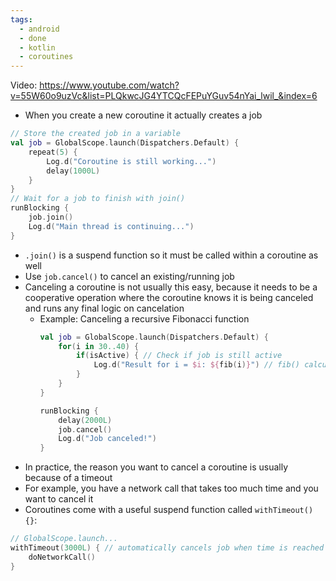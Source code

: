 ```yaml
---
tags:
  - android
  - done
  - kotlin
  - coroutines
---
```

Video: https://www.youtube.com/watch?v=55W60o9uzVc&list=PLQkwcJG4YTCQcFEPuYGuv54nYai_lwil_&index=6
- When you create a new coroutine it actually creates a job
```kotlin
// Store the created job in a variable
val job = GlobalScope.launch(Dispatchers.Default) {
	repeat(5) {
		Log.d("Coroutine is still working...")
		delay(1000L)
	}
}
// Wait for a job to finish with join()
runBlocking {
	job.join()
	Log.d("Main thread is continuing...")
}
```
- `.join()` is a suspend function so it must be called within a coroutine as well
- Use `job.cancel()` to cancel an existing/running job
- Canceling a coroutine is not usually this easy, because it needs to be a cooperative operation where the coroutine knows it is being canceled and runs any final logic on cancelation
	- Example: Canceling a recursive Fibonacci function
	  ```kotlin
	  val job = GlobalScope.launch(Dispatchers.Default) {
		  for(i in 30..40) {
			  if(isActive) { // Check if job is still active
				  Log.d("Result for i = $i: ${fib(i)}") // fib() calculates fib number
			  }
		  }
	  }
	  
	  runBlocking {
		  delay(2000L)
		  job.cancel()
		  Log.d("Job canceled!")
	  }
		```
- In practice, the reason you want to cancel a coroutine is usually because of a timeout
- For example, you have a network call that takes too much time and you want to cancel it
- Coroutines come with a useful suspend function called `withTimeout() {}`:
```kotlin
// GlobalScope.launch...
withTimeout(3000L) { // automatically cancels job when time is reached if still running
	doNetworkCall()
}
```
